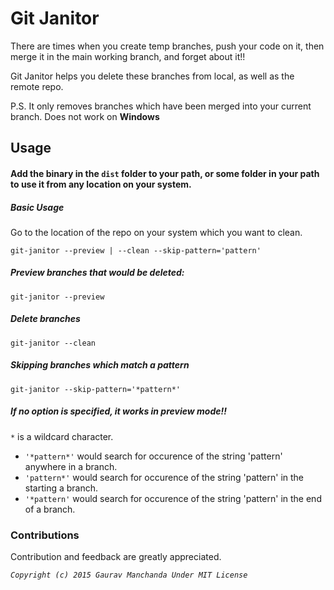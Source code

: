 # Git Janitor

There are times when you create temp branches, push your code on it, then merge it in the main working branch, and forget about it!!

Git Janitor helps you delete these branches from local, as well as the remote repo.

P.S. It only removes branches which have been merged into your current branch. Does not work on **Windows**

## Usage

#### Add the binary in the `dist` folder to your path, or some folder in your path to use it from any location on your system.

##### Basic Usage
Go to the location of the repo on your system which you want to clean.

```
git-janitor --preview | --clean --skip-pattern='pattern'
```

##### Preview branches that would be deleted:
```
git-janitor --preview
```

##### Delete branches
```
git-janitor --clean
```

##### Skipping branches which match a pattern
```
git-janitor --skip-pattern='*pattern*'
```

##### If no option is specified, it works in preview mode!!

`*` is a wildcard character.

* `'*pattern*'` would search for occurence of the string 'pattern' anywhere in a branch.
* `'pattern*'` would search for occurence of the string 'pattern' in the starting a branch.
* `'*pattern'` would search for occurence of the string 'pattern' in the end of a branch.

### Contributions

Contribution and feedback are greatly appreciated.

_`Copyright (c) 2015 Gaurav Manchanda Under MIT License`_

